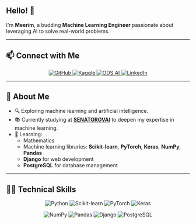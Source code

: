 ## Hello! 👋  
I'm **Meerim**, a budding **Machine Learning Engineer** passionate about leveraging AI to solve real-world problems. 

---

## 📫 Connect with Me  

<p align="center">
  <a href="https://github.com/Meerim0">
    <img src="https://img.shields.io/badge/-GitHub-181717?style=for-the-badge&logo=github&logoColor=white" alt="GitHub">
  </a>
  <a href="https://www.kaggle.com/meerimnurmuhamedova">
    <img src="https://img.shields.io/badge/-Kaggle-20BEFF?style=for-the-badge&logo=kaggle&logoColor=white" alt="Kaggle">
  </a>
  <a href="https://ods.ai/users/c775cc01d5c2c">
    <img src="https://img.shields.io/badge/-ODS.AI-E66155?style=for-the-badge&logo=data:image/png;base64,iVBORw0KGgoAAAANSUhEUgAAAAwAAAAOCAYAAAAYmOkzAAAAIElEQVR42mP8/5+hP6PAAGhI0cZFEAwYNBDcMAMGVQBRv9KwQAAAAAElFTkSuQmCC&logoColor=white" alt="ODS.AI">
  </a>
  <a href="https://www.linkedin.com/in/meerim-nurmukhamedova?utm_source=share&utm_campaign=share_via&utm_content=profile&utm_medium=ios_app">
    <img src="https://img.shields.io/badge/-LinkedIn-0077B5?style=for-the-badge&logo=linkedin&logoColor=white" alt="LinkedIn">
  </a>
</p>

---

## 🚀 About Me  
- 🔍 Exploring machine learning and artificial intelligence.  
- 📚 Currently studying at **[SENATOROVAI](https://github.com/SENATOROVAI)** to deepen my expertise in machine learning.
- 🧠 Learning:  
  - Mathematics  
  - Machine learning libraries: **Scikit-learn**, **PyTorch**, **Keras**, **NumPy**, **Pandas**  
  - **Django** for web development  
  - **PostgreSQL** for database management

---

## 👩‍💻 Technical Skills  

<p align="center">
  <img src="https://img.shields.io/badge/-Python-3776AB?style=for-the-badge&logo=python&logoColor=white" alt="Python">
  <img src="https://img.shields.io/badge/-Scikit--learn-F7931E?style=for-the-badge&logo=scikit-learn&logoColor=white" alt="Scikit-learn">
  <img src="https://img.shields.io/badge/-PyTorch-EE4C2C?style=for-the-badge&logo=pytorch&logoColor=white" alt="PyTorch">
  <img src="https://img.shields.io/badge/-Keras-D00000?style=for-the-badge&logo=keras&logoColor=white" alt="Keras">
</p>
<p align="center">
  <img src="https://img.shields.io/badge/-NumPy-013243?style=for-the-badge&logo=numpy&logoColor=white" alt="NumPy">
  <img src="https://img.shields.io/badge/-Pandas-150458?style=for-the-badge&logo=pandas&logoColor=white" alt="Pandas">
  <img src="https://img.shields.io/badge/-Django-092E20?style=for-the-badge&logo=django&logoColor=white" alt="Django">
  <img src="https://img.shields.io/badge/-PostgreSQL-336791?style=for-the-badge&logo=postgresql&logoColor=white" alt="PostgreSQL">
</p>
